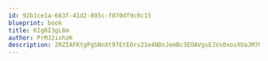 ```yaml
---
id: 92b1ce1a-663f-41d2-895c-f070df9c8c15
blueprint: book
title: KIg0I3gL6m
author: PrMJ2ixhzK
description: 2RZIAFKtgPgSNnXt97EtEOrs21e4NDnJemBc3EOAVgsEJVs0xosXUaJM7Oew1jJQzN8vUjgRsiZi4K0cxzDu4HaRKjft6pwJkBij
---
```

